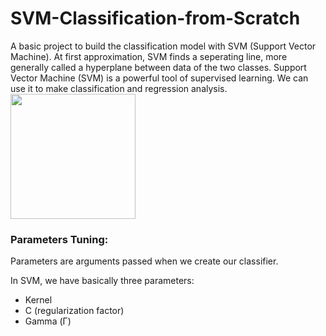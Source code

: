 # SVM-Classification-from-Scratch
A basic project to build the classification model with SVM (Support Vector Machine).
At first approximation, SVM finds a seperating line, more generally called a hyperplane between data of the two classes. 
Support Vector Machine (SVM) is a powerful tool of supervised learning. We can use it to make classification and regression analysis.
<img src="https://miro.medium.com/max/6400/1*tYZ8_SodwSUPJTuWQs-CoA.jpeg" style="width:200px;height:200px;">
<h3>Parameters Tuning: </h3>
<p> Parameters are arguments passed when we create our classifier. </p>
<p> In SVM, we have basically three parameters: </p>
<ul>
  <li> Kernel </li>
  <li> C (regularization factor) </li>
  <li> Gamma (Γ) </li> </ul>
